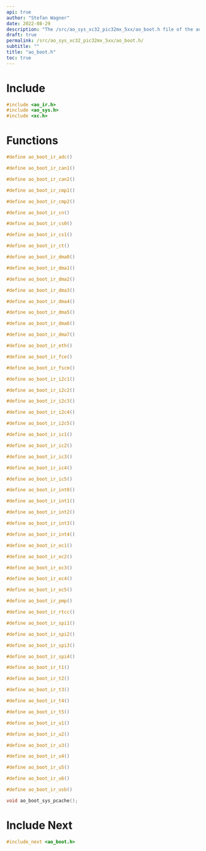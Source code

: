 ```yaml
---
api: true
author: "Stefan Wagner"
date: 2022-08-29
description: "The /src/ao_sys_xc32_pic32mx_5xx/ao_boot.h file of the ao real-time operating system."
draft: true
permalink: /src/ao_sys_xc32_pic32mx_5xx/ao_boot.h/
subtitle: ""
title: "ao_boot.h"
toc: true
---
```


# Include

```c
#include <ao_ir.h>
#include <ao_sys.h>
#include <xc.h>
```

# Functions

```c
#define ao_boot_ir_adc()
```

```c
#define ao_boot_ir_can1()
```

```c
#define ao_boot_ir_can2()
```

```c
#define ao_boot_ir_cmp1()
```

```c
#define ao_boot_ir_cmp2()
```

```c
#define ao_boot_ir_cn()
```

```c
#define ao_boot_ir_cs0()
```

```c
#define ao_boot_ir_cs1()
```

```c
#define ao_boot_ir_ct()
```

```c
#define ao_boot_ir_dma0()
```

```c
#define ao_boot_ir_dma1()
```

```c
#define ao_boot_ir_dma2()
```

```c
#define ao_boot_ir_dma3()
```

```c
#define ao_boot_ir_dma4()
```

```c
#define ao_boot_ir_dma5()
```

```c
#define ao_boot_ir_dma6()
```

```c
#define ao_boot_ir_dma7()
```

```c
#define ao_boot_ir_eth()
```

```c
#define ao_boot_ir_fce()
```

```c
#define ao_boot_ir_fscm()
```

```c
#define ao_boot_ir_i2c1()
```

```c
#define ao_boot_ir_i2c2()
```

```c
#define ao_boot_ir_i2c3()
```

```c
#define ao_boot_ir_i2c4()
```

```c
#define ao_boot_ir_i2c5()
```

```c
#define ao_boot_ir_ic1()
```

```c
#define ao_boot_ir_ic2()
```

```c
#define ao_boot_ir_ic3()
```

```c
#define ao_boot_ir_ic4()
```

```c
#define ao_boot_ir_ic5()
```

```c
#define ao_boot_ir_int0()
```

```c
#define ao_boot_ir_int1()
```

```c
#define ao_boot_ir_int2()
```

```c
#define ao_boot_ir_int3()
```

```c
#define ao_boot_ir_int4()
```

```c
#define ao_boot_ir_oc1()
```

```c
#define ao_boot_ir_oc2()
```

```c
#define ao_boot_ir_oc3()
```

```c
#define ao_boot_ir_oc4()
```

```c
#define ao_boot_ir_oc5()
```

```c
#define ao_boot_ir_pmp()
```

```c
#define ao_boot_ir_rtcc()
```

```c
#define ao_boot_ir_spi1()
```

```c
#define ao_boot_ir_spi2()
```

```c
#define ao_boot_ir_spi3()
```

```c
#define ao_boot_ir_spi4()
```

```c
#define ao_boot_ir_t1()
```

```c
#define ao_boot_ir_t2()
```

```c
#define ao_boot_ir_t3()
```

```c
#define ao_boot_ir_t4()
```

```c
#define ao_boot_ir_t5()
```

```c
#define ao_boot_ir_u1()
```

```c
#define ao_boot_ir_u2()
```

```c
#define ao_boot_ir_u3()
```

```c
#define ao_boot_ir_u4()
```

```c
#define ao_boot_ir_u5()
```

```c
#define ao_boot_ir_u6()
```

```c
#define ao_boot_ir_usb()
```

```c
void ao_boot_sys_pcache();
```

# Include Next

```c
#include_next <ao_boot.h>
```


